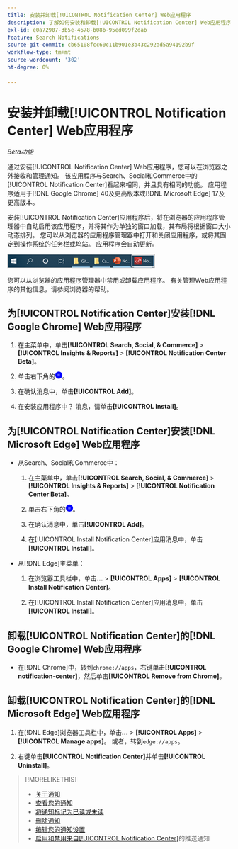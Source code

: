 ```yaml
---
title: 安装并卸载[!UICONTROL Notification Center] Web应用程序
description: 了解如何安装和卸载[!UICONTROL Notification Center] Web应用程序。
exl-id: e0a72907-3b5e-4678-b08b-95ed099f2dab
feature: Search Notifications
source-git-commit: cb65108fcc60c11b901e3b43c292ad5a94192b9f
workflow-type: tm+mt
source-wordcount: '302'
ht-degree: 0%

---
```


# 安装并卸载[!UICONTROL Notification Center] Web应用程序

*Beta功能*

通过安装[!UICONTROL Notification Center] Web应用程序，您可以在浏览器之外接收和管理通知。 该应用程序与Search、Social和Commerce中的[!UICONTROL Notification Center]看起来相同，并且具有相同的功能。 应用程序适用于[!DNL Google Chrome] 40及更高版本或[!DNL Microsoft Edge] 17及更高版本。

安装[!UICONTROL Notification Center]应用程序后，将在浏览器的应用程序管理器中自动启用该应用程序，并将其作为单独的窗口加载，其布局将根据窗口大小动态排列。 您可以从浏览器的应用程序管理器中打开和关闭应用程序，或将其固定到操作系统的任务栏或坞站。 应用程序会自动更新。

![Microsoft Windows任务栏中的通知中心图标](/help/search-social-commerce/assets/windows-taskbar.png "Microsoft Windows任务栏中的通知中心图标")

您可以从浏览器的应用程序管理器中禁用或卸载应用程序。 有关管理Web应用程序的其他信息，请参阅浏览器的帮助。

## 为[!UICONTROL Notification Center]安装[!DNL Google Chrome] Web应用程序

1. 在主菜单中，单击&#x200B;**[!UICONTROL Search, Social, & Commerce]** > **[!UICONTROL Insights & Reports]** > **[!UICONTROL Notification Center Beta]**。

1. 单击右下角的![安装通知中心Web应用](/help/search-social-commerce/assets/notifications-install-app.png "安装通知中心Web应用")。

1. 在确认消息中，单击&#x200B;**[!UICONTROL Add]**。

1. 在安装应用程序中？ 消息，请单击&#x200B;**[!UICONTROL Install]**。

## 为[!UICONTROL Notification Center]安装[!DNL Microsoft Edge] Web应用程序

* 从Search、Social和Commerce中：

   1. 在主菜单中，单击&#x200B;**[!UICONTROL Search, Social, & Commerce]** > **[!UICONTROL Insights & Reports]** > **[!UICONTROL Notification Center Beta]**。

   1. 单击右下角的![安装通知中心Web应用](/help/search-social-commerce/assets/notifications-install-app.png "安装通知中心Web应用")。

   1. 在确认消息中，单击&#x200B;**[!UICONTROL Add]**。

   1. 在[!UICONTROL Install Notification Center]应用消息中，单击&#x200B;**[!UICONTROL Install]**。

* 从[!DNL Edge]主菜单：

   1. 在浏览器工具栏中，单击&#x200B;**...** > **[!UICONTROL Apps]** > **[!UICONTROL Install Notification Center]**。

   1. 在[!UICONTROL Install Notification Center]应用消息中，单击&#x200B;**[!UICONTROL Install]**。

## 卸载[!UICONTROL Notification Center]的[!DNL Google Chrome] Web应用程序

* 在[!DNL Chrome]中，转到`chrome://apps`，右键单击&#x200B;**[!UICONTROL notification-center]**，然后单击&#x200B;**[!UICONTROL Remove from Chrome]**。

## 卸载[!UICONTROL Notification Center]的[!DNL Microsoft Edge] Web应用程序

1. 在[!DNL Edge]浏览器工具栏中，单击&#x200B;**...** > **[!UICONTROL Apps]** > **[!UICONTROL Manage apps]**。 或者，转到`edge://apps`。

1. 右键单击&#x200B;**[!UICONTROL Notification Center]**&#x200B;并单击&#x200B;**[!UICONTROL Uninstall]**。

>[!MORELIKETHIS]
>
>* [关于通知](/help/search-social-commerce/notifications/notification-about.md)
>* [查看您的通知](notification-view.md)
>* [将通知标记为已读或未读](notification-mark-read-unread.md)
>* [删除通知](notification-delete.md)
>* [编辑您的通知设置](notification-edit.md)
>* [启用和禁用来自[!UICONTROL Notification Center]](notifications-push-enable-disable.md)的推送通知
